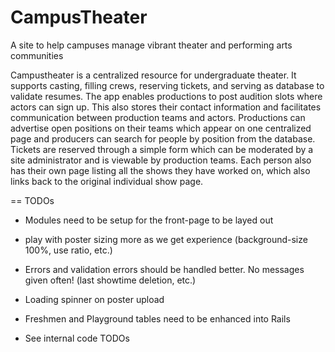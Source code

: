CampusTheater
=============

A site to help campuses manage vibrant theater and performing arts communities

Campustheater is a centralized resource for undergraduate theater.  It supports casting, filling crews, reserving tickets, and serving as database to validate resumes.  The app enables productions to post audition slots where actors can sign up.  This also stores their contact information and facilitates communication between production teams and actors. Productions can advertise open positions on their teams which appear on one centralized page and producers can search for people by position from the database. Tickets are reserved through a simple form which can be moderated by a site administrator and is viewable by production teams. Each person also has their own page listing all the shows they have worked on, which also links back to the original individual show page.

== TODOs
- Modules need to be setup for the front-page to be layed out
- play with poster sizing more as we get experience (background-size 100%, use ratio, etc.)
- Errors and validation errors should be handled better. No messages given often! (last showtime deletion, etc.)

- Loading spinner on poster upload
- Freshmen and Playground tables need to be enhanced into Rails
- See internal code TODOs

